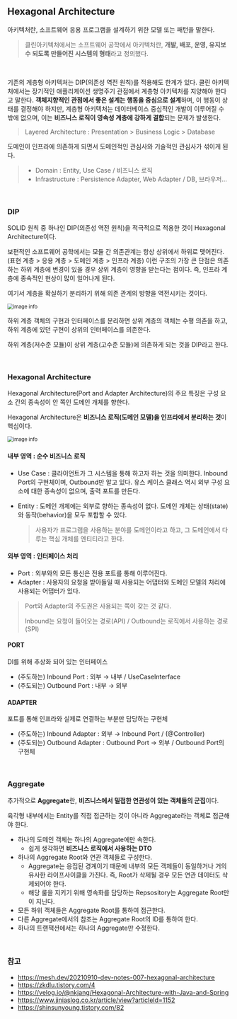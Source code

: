 ## Hexagonal Architecture

아키텍처란, 소프트웨어 응용 프로그램을 설계하기 위한 모델 또는 패턴을 말한다.

> 클린아키텍처에서는 소프트웨어 공학에서 아키텍처란, **개발, 배포, 운영, 유지보수 되도록 만들어진 시스템의 형태**라고 정의했다.

<br>

기존의 계층형 아키텍처는 DIP(의존성 역전 원칙)를 적용해도 한계가 있다. 클린 아키텍처에서는 장기적인 애플리케이션 생명주기 관점에서 계층형 아키텍처를 지양해야 한다고 말한다.
**객체지향적인 관점에서 좋은 설계는 행동을 중심으로 설계**하며, 이 행동이 상태를 결정해야 하지만, 계층형 아키텍처는 데이터베이스 중심적인 개발이 이루어질 수 밖에 없으며, 이는 **비즈니스 로직이 영속성 계층에 강하게 결합**되는 문제가 발생한다.

> Layered Architecture : Presentation > Business Logic > Database

도메인이 인프라에 의존하게 되면서 도메인적인 관심사와 기술적인 관심사가 섞이게 된다.

> + Domain : Entity, Use Case / 비즈니스 로직
> + Infrastructure : Persistence Adapter, Web Adapter / DB, 브라우저...

<br>

### DIP

SOLID 원칙 중 하나인 DIP(의존성 역전 원칙)을 적극적으로 적용한 것이 Hexagonal Architecture이다.

보편적인 소프트웨어 공학에서는 모듈 간 의존관계는 항상 상위에서 하위로 맺어진다. (표현 계층 > 응용 계층 > 도메인 계층 > 인프라 계층) 이런 구조의 가장 큰 단점은 의존하는 하위 계층에 변경이 있을 경우 상위 계층이 영향을 받는다는 점이다. 즉, 인프라 계층에 종속적인 현상이 많이 일어나게 된다.

여기서 계층을 확실하기 분리하기 위해 의존 관계의 방향을 역전시키는 것이다. 

<img src="https://jinia-img-bucket.s3.ap-northeast-2.amazonaws.com/2fa93d4b-931d-4b22-8df0-2c6674f2fa42.png" alt="image info" style="zoom:80%;" />

하위 계층 객체의 구현과 인터페이스를 분리하면 상위 계층의 객체는 수평 의존을 하고, 하위 계층에 있던 구현이 상위의 인터페이스를 의존한다.

하위 계층(저수준 모듈)이 상위 계층(고수준 모듈)에 의존하게 되는 것을 DIP라고 한다.

<br>

### Hexagonal Architecture

Hexagonal Architecture(Port and Adapter Architecture)의 주요 특징은 구성 요소 간의 종속성이 안 쪽인 도메인 개체를 향한다.

Hexagonal Architecture은 **비즈니스 로직(도메인 모델)을 인프라에서 분리하는 것**이 핵심이다.

<img src="https://velog.velcdn.com/images%2Fnkjang%2Fpost%2F83b5027f-f98e-4b9a-a4ef-7acf88d79d33%2Fimage.png" alt="image info" style="zoom:80%;" />

#### 내부 영역 : 순수 비즈니스 로직

+ Use Case : 클라이언트가 그 시스템을 통해 하고자 하는 것을 의미한다. Inbound Port의 구현체이며, Outbound만 알고 있다. 유스 케이스 클래스 역시 외부 구성 요소에 대한 종속성이 없으며, 출력 포트를 만든다.
+ Entity : 도메인 개체에는 외부로 향하는 종속성이 없다. 도메인 개체는 상태(state)와 동작(behavior)을 모두 포함할 수 있다.

  > 사용자가 프로그램을 사용하는 분야를 도메인이라고 하고, 그 도메인에서 다루는 핵심 개체를 엔티티라고 한다.

#### 외부 영역 : 인터페이스 처리

+ Port : 외부와의 모든 통신은 전용 포트를 통해 이루어진다.
+ Adapter : 사용자의 요청을 받아들일 때 사용되는 어댑터와 도메인 모델의 처리에 사용되는 어댑터가 있다.

> Port와 Adapter의 주도권은 사용되는 쪽이 갖는 것 같다.
>
> Inbound는 요청이 들어오는 경로(API) / Outbound는 로직에서 사용하는 경로(SPI)

#### PORT

DI를 위해 추상화 되어 있는 인터페이스

+ (주도하는) Inbound Port : 외부 → 내부 /  UseCaseInterface
+ (주도되는) Outbound Port : 내부 → 외부

#### ADAPTER

포트를 통해 인프라와 실제로 연결하는 부분만 담당하는 구현체

+ (주도하는) Inbound Adapter : 외부 → Inbound Port / (@Controller)
+ (주도되는) Outbound Adapter : Outbound Port → 외부 / Outbound Port의 구현체

<br>

### Aggregate

추가적으로 **Aggregate**란, **비즈니스에서 밀접한 연관성이 있는 객체들의 군집**이다.

육각형 내부에서는 Entity를 직접 접근하는 것이 아니라 Aggregate라는 객체로 접근해야 한다.

+ 하나의 도메인 객체는 하나의 Aggregate에만 속한다.
  + 쉽게 생각하면 **비즈니스 로직에서 사용하는 DTO**
+ 하나의 Aggregate Root와 연관 객체들로 구성한다.
  + Aggregate는 응집된 경계이기 때문에 내부의 모든 객체들이 동일하거나 거의 유사한 라이프사이클을 가진다. 즉, Root가 삭제될 경우 모든 연관 데이터도 삭제되어야 한다.
  + 해당 룰을 지키기 위해 영속화를 담당하는 Repsository는 Aggregate Root만이 지닌다.
+ 모든 하위 객체들은 Aggregate Root를 통하여 접근한다.
+ 다른 Aggregate에서의 참조는 Aggregate Root의 ID를 통하여 한다.
+ 하나의 트랜잭션에서는 하나의 Aggregate만 수정한다.

<br>

### 참고

+ https://mesh.dev/20210910-dev-notes-007-hexagonal-architecture
+ https://zkdlu.tistory.com/4
+ https://velog.io/@nkjang/Hexagonal-Architecture-with-Java-and-Spring
+ https://www.jiniaslog.co.kr/article/view?articleId=1152
+ https://shinsunyoung.tistory.com/82